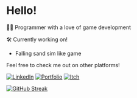 # Hello!
👩‍💻 Programmer with a love of game development



🛠️ Currently working on!
- Falling sand sim like game

Feel free to check me out on other platforms!

[![LinkedIn](https://img.shields.io/badge/LinkedIn-LinkedIn?style=for-the-badge&logo=linkedin&logoColor=ffffff&color=0a66c2)](https://linkedin.com/in/locstock)
[![Portfolio](https://img.shields.io/badge/Portfolio-Portfolio?style=for-the-badge&logo=github&logoColor=ffffff&color=202020)](https://locstock.dev/)
[![Itch](https://img.shields.io/badge/Itch-itch?style=for-the-badge&logo=itchdotio&logoColor=ffffff&color=fa5c5c)](https://locstock.itch.io/)

[![GitHub Streak](https://github-readme-streak-stats.herokuapp.com?user=Locstock04&theme=dark&hide_border=true&card_width=400&background=0A0C1030&hide_longest_streak=true)](https://git.io/streak-stats)

